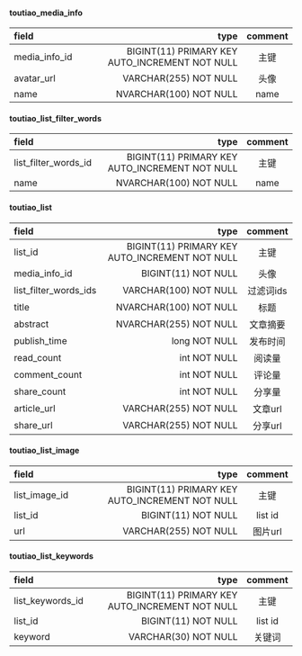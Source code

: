 #### toutiao_media_info
| field      |     type |   comment   |
| :-------- | --------:| :------: |
| media_info_id    |   BIGINT(11) PRIMARY KEY AUTO_INCREMENT NOT NULL |  主键  |
| avatar_url    |   VARCHAR(255) NOT NULL |  头像  |
| name    |   NVARCHAR(100) NOT NULL |  name  |

#### toutiao_list_filter_words
| field      |     type |   comment   |
| :-------- | --------:| :------: |
| list_filter_words_id    |   BIGINT(11) PRIMARY KEY AUTO_INCREMENT NOT NULL |  主键  |
| name    |   NVARCHAR(100) NOT NULL |  name  |


#### toutiao_list
| field      |     type |   comment   |
| :-------- | --------:| :------: |
| list_id    |   BIGINT(11) PRIMARY KEY AUTO_INCREMENT NOT NULL |  主键  |
| media_info_id    |   BIGINT(11) NOT NULL |  头像  |
| list_filter_words_ids    |   VARCHAR(100) NOT NULL |  过滤词ids  |
| title    |   NVARCHAR(100) NOT NULL | 标题  |
| abstract    |   NVARCHAR(255) NOT NULL | 文章摘要  |
| publish_time    |   long NOT NULL | 发布时间 |
| read_count    |   int NOT NULL | 阅读量|
| comment_count    |   int NOT NULL | 评论量 |
| share_count    |   int NOT NULL | 分享量|
| article_url    |   VARCHAR(255) NOT NULL | 文章url|
| share_url    |   VARCHAR(255) NOT NULL | 分享url|

#### toutiao_list_image
| field      |     type |   comment   |
| :-------- | --------:| :------: |
| list_image_id    |   BIGINT(11) PRIMARY KEY AUTO_INCREMENT NOT NULL |  主键  |
| list_id    |   BIGINT(11) NOT NULL |  list id  |
| url    |   VARCHAR(255) NOT NULL |  图片url |

#### toutiao_list_keywords
| field      |     type |   comment   |
| :-------- | --------:| :------: |
| list_keywords_id    |   BIGINT(11) PRIMARY KEY AUTO_INCREMENT NOT NULL |  主键  |
| list_id    |   BIGINT(11) NOT NULL |  list id  |
| keyword    |   VARCHAR(30) NOT NULL |  关键词 |





